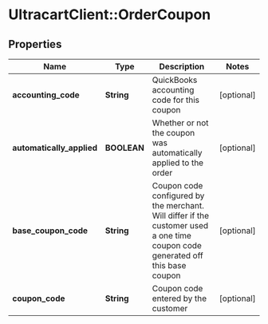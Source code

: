 # UltracartClient::OrderCoupon

## Properties
Name | Type | Description | Notes
------------ | ------------- | ------------- | -------------
**accounting_code** | **String** | QuickBooks accounting code for this coupon | [optional] 
**automatically_applied** | **BOOLEAN** | Whether or not the coupon was automatically applied to the order | [optional] 
**base_coupon_code** | **String** | Coupon code configured by the merchant.  Will differ if the customer used a one time coupon code generated off this base coupon | [optional] 
**coupon_code** | **String** | Coupon code entered by the customer | [optional] 


